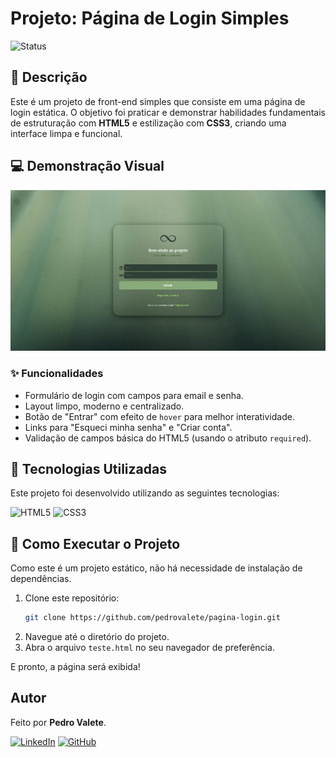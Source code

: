 # Projeto: Página de Login Simples

![Status](https://img.shields.io/badge/status-concluído-brightgreen)

## 📝 Descrição

Este é um projeto de front-end simples que consiste em uma página de login estática. O objetivo foi praticar e demonstrar habilidades fundamentais de estruturação com **HTML5** e estilização com **CSS3**, criando uma interface limpa e funcional.

## 💻 Demonstração Visual

![Demonstração da Página de Login](./imagem_projeto.png)

### ✨ Funcionalidades

- Formulário de login com campos para email e senha.
- Layout limpo, moderno e centralizado.
- Botão de "Entrar" com efeito de `hover` para melhor interatividade.
- Links para "Esqueci minha senha" e "Criar conta".
- Validação de campos básica do HTML5 (usando o atributo `required`).

## 🚀 Tecnologias Utilizadas

Este projeto foi desenvolvido utilizando as seguintes tecnologias:

![HTML5](https://img.shields.io/badge/HTML5-E34F26?style=for-the-badge&logo=html5&logoColor=white)
![CSS3](https://img.shields.io/badge/CSS3-1572B6?style=for-the-badge&logo=css3&logoColor=white)

## 📂 Como Executar o Projeto

Como este é um projeto estático, não há necessidade de instalação de dependências.

1.  Clone este repositório:
    ```bash
    git clone https://github.com/pedrovalete/pagina-login.git
    ```
2.  Navegue até o diretório do projeto.
3.  Abra o arquivo `teste.html` no seu navegador de preferência.

E pronto, a página será exibida!

## Autor

Feito por **Pedro Valete**.

[![LinkedIn](https://img.shields.io/badge/LinkedIn-0077B5?style=for-the-badge&logo=linkedin&logoColor=white)](https://www.linkedin.com/in/pedro-valete-527658380)
[![GitHub](https://img.shields.io/badge/GitHub-181717?style=for-the-badge&logo=github&logoColor=white)](https://github.com/pedrovalete/)

